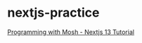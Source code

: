 # nextjs-practice

[Programming with Mosh - Nextjs 13 Tutorial ](https://www.youtube.com/watch?v=ZVnjOPwW4ZA)

